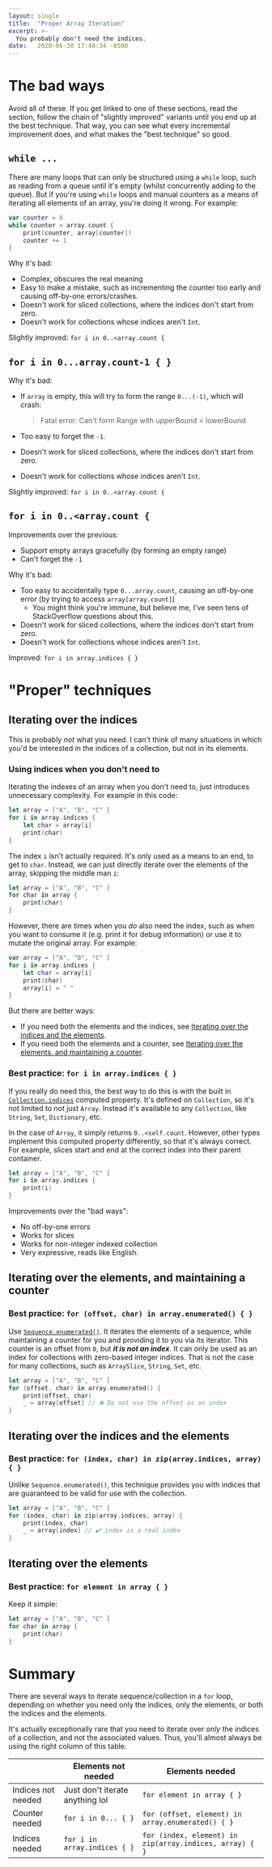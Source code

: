 ```yaml
---
layout: single
title:  "Proper Array Iteration"
excerpt: >-
  You probably don't need the indices.
date:   2020-06-30 17:48:34 -0500
---
```

# The bad ways

Avoid all of these. If you get linked to one of these sections, read the section, follow the chain of "slightly improved" variants until you end up at the best technique. That way, you can see what every incremental improvement does, and what makes the "best technique" so good.

## `while ...`

There are many loops that can only be structured using a `while` loop, such as reading from a queue until it's empty (whilst concurrently adding to the queue). But if you're using `while` loops and manual counters as a means of iterating all elements of an array, you're doing it wrong. For example:

``` Swift
var counter = 0
while counter < array.count {
    print(counter, array[counter])
    counter += 1
}
```

Why it's bad:
* Complex, obscures the real meaning
* Easy to make a mistake, such as incrementing the counter too early and causing off-by-one errors/crashes.
* Doesn't work for sliced collections, where the indices don't start from zero.
* Doesn't work for collections whose indices aren't `Int`.

Slightly improved: `for i in 0..<array.count {`

## `for i in 0...array.count-1 { }`

Why it's bad:
* If `array` is empty, this will try to form the range `0...(-1)`, which will crash:

	> Fatal error: Can't form Range with upperBound < lowerBound
* Too easy to forget the `-1`.
* Doesn't work for sliced collections, where the indices don't start from zero.
* Doesn't work for collections whose indices aren't `Int`.

Slightly improved: `for i in 0..<array.count {`

## `for i in 0..<array.count {`

Improvements over the previous:

* Support empty arrays gracefully (by forming an empty range)
* Can't forget the `-1`

Why it's bad:

* Too easy to accidentally type `0...array.count`, causing an off-by-one error (by trying to access `array[array.count]`)
	* You might think you're immune, but believe me, I've seen tens of StackOverflow questions about this.
* Doesn't work for sliced collections, where the indices don't start from zero.
* Doesn't work for collections whose indices aren't `Int`.

Improved: `for i in array.indices { }`

# "Proper" techniques

## Iterating over the indices

This is probably *not* what you need. I can't think of many situations in which you'd be interested in the indices of a collection, but not in its elements.

### Using indices when you don't need to

Iterating the indexes of an array when you don't need to, just introduces unnecessary complexity. For example in this code:

``` Swift
let array = ["A", "B", "C" ]
for i in array.indices {
	let char = array[i]
	print(char)
}
```

The index `i` isn't actually required. It's only used as a means to an end, to get to `char`. Instead, we can just directly iterate over the elements of the array, skipping the middle man `i`:

``` Swift
let array = ["A", "B", "C" ]
for char in array {
	print(char)
}
```

However, there are times when you *do* also need the index, such as when you want to consume it (e.g. print it for debug information) or use it to mutate the original array. For example:


``` Swift
var array = ["A", "B", "C" ]
for i in array.indices {
	let char = array[i]
	print(char)
	array[i] = " "
}
```

But there are better ways:

* If you need both the elements and the indices, see [Iterating over the indices and the elements](#Iterating-over-the-indices-and-the-elements).
* If you need both the elements and a counter, see [Iterating over the elements, and maintaining a counter](Iterating-over-the-elements,-and-maintaining-a-counter).


### Best practice: `for i in array.indices { }`

If you really do need this, the best way to do this is with the built in [`Collection.indices`](https://developer.apple.com/documentation/swift/collection/1641719-indices) computed property. It's defined on `Collection`, so it's not limited to not just `Array`. Instead it's available to any `Collection`, like `String`, `Set`, `Dictionary`, etc.

In the case of `Array`, it simply returns `0..<self.count`. However, other types implement this computed property differently, so that it's always correct. For example, slices start and end at the correct index into their parent container.

``` Swift
let array = ["A", "B", "C" ]
for i in array.indices {
	print(i)
}
```

Improvements over the "bad ways":

* No off-by-one errors
* Works for slices
* Works for non-integer indexed collection
* Very expressive, reads like English.

## Iterating over the elements, and maintaining a counter

### Best practice: `for (offset, char) in array.enumerated() { }`

Use [`Sequence.enumerated()`](https://developer.apple.com/documentation/swift/sequence/1641222-enumerated). It iterates the elements of a sequence, while maintaining a counter for you and providing it to you via its iterator. This counter is an offset from `0`, but ***it is not an index***. It can only be used as an index for collections with zero-based integer indices. That is not the case for many collections, such as `ArraySlice`, `String`, `Set`, etc.

``` Swift
let array = ["A", "B", "C" ]
for (offset, char) in array.enumerated() {
	print(offset, char)
    _ = array[offset] // ❌ Do not use the offset as an index
}
```

## Iterating over the indices and the elements

### Best practice: `for (index, char) in zip(array.indices, array) { }`

Unlike `Sequence.enumerated()`, this technique provides you with indices that are guaranteed to be valid for use with the collection.

``` Swift
let array = ["A", "B", "C" ]
for (index, char) in zip(array.indices, array) {
	print(index, char)
	_ = array[index] // ✔️ index is a real index
}
```


## Iterating over the elements

### Best practice: `for element in array { }`
Keep it simple:

``` Swift
let array = ["A", "B", "C" ]
for char in array {
	print(char)
}
```

# Summary

There are several ways to iterate sequence/collection in a `for` loop, depending on whether you need only the indices, only the elements, or both the indices and the elements.

It's actually exceptionally rare that you need to iterate over *only* the indices of a collection, and not the associated values. Thus, you'll almost always be using the right column of this table.

|                     | Elements not needed | Elements needed                                                  |
|---------------------|---------------------|------------------------------------------------------------------|
| Indices not needed  | Just don't iterate anything lol | `for element in array { }`                           |
| Counter needed      | `for i in 0... { } `         | `for (offset, element) in array.enumerated() { }`       |
| Indices needed      | `for i in array.indices { }` | `for (index, element) in zip(array.indices, array) { }` |
